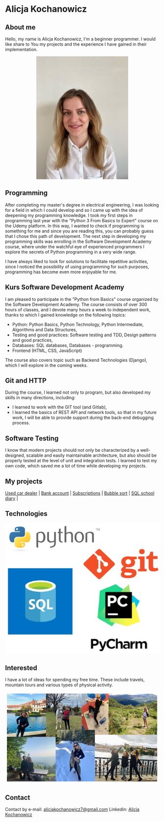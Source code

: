 # Alicja Kochanowicz
## About me
Hello, my name is Alicja Kochanowicz, I'm a beginner programmer. I would like share to You my projects and the experience I have gained in their implementation.
<center>

![mtb](auxiliary/zdj.jpg)

</center>


## Programming
After completing my master's degree in electrical engineering, I was looking for a field in which I could develop and so I came up with the idea of ​​deepening my programming knowledge.
I took my first steps in programming last year with the "Python 3 From Basics to Expert" course on the Udemy platform.
In this way, I wanted to check if programming is something for me and since you are reading this, you can probably guess that I chose this path of development. The next step in developing my programming skills was enrolling in the Software Development Academy course, where under the watchful eye of experienced programmers I explore the secrets of Python programming in a very wide range. 

I have always liked to look for solutions to facilitate repetitive activities, since I noticed the possibility of using programming for such purposes, programming has become even more enjoyable for me.

## Kurs Software Development Academy
I am pleased to participate in the "Python from Basics" course organized by the Software Development Academy. The course consists of over 300 hours of classes, and I devote many hours a week to independent work, thanks to which I gained knowledge on the following topics:
* Python: Python Basics, Python Technology, Python Intermediate, Algorithms and Data Structures,
* Testing and good practices: Software testing and TDD, Design patterns and good practices,
* Databases: SQL databases, Databases - programming.
* Frontend (HTML, CSS, JavaScript)

The course also covers topic such as Backend Technologies (Django), which I will explore in the coming weeks.

## Git and HTTP
During the course, I learned not only to program, but also developed my skills in many directions, including:
* I learned to work with the GIT tool (and Gitlab),
* I learned the basics of REST API and network tools, so that in my future work, I will be able to provide support during the back-end debugging process.

## Software Testing
I know that modern projects should not only be characterized by a well-designed, scalable and easily maintainable architecture, but also should be properly tested at the level of unit and integration tests. I learned to test my own code, which saved me a lot of time while developing my projects.

## My projects
[Used car dealer](carDealer.py) | 
[Bank account](bankAccount.py) | 
[Subscriptions](subscriptions.py) | 
[Bubble sort](bubbleSort.py) | 
[SQL school diary](SQL_dziennik_szkolny) | 

## Technologies

<center>

![profile](auxiliary/technologie.JPG)

</center>
  
## Interested
I have a lot of ideas for spending my free time. These include travels, mountain tours and various types of physical activity.
 

<center>

![profile](auxiliary/zainteresowania.JPG)

</center>
 
## Contact
  
Contact by e-mail: alicjakochanowicz7@gmail.com
Linkedin: [Alicja Kochanowicz](http://www.linkedin.com/in/alicja-kochanowicz-057981202)
 

